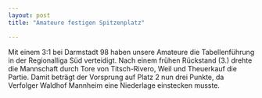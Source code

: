 ```yaml
---
layout: post
title: "Amateure festigen Spitzenplatz"

---
```


Mit einem 3:1 bei Darmstadt 98 haben unsere Amateure die Tabellenführung in der Regionalliga Süd verteidigt. Nach einem frühen Rückstand (3.) drehte die Mannschaft durch Tore von Titsch-Rivero, Weil und Theuerkauf die Partie. Damit beträgt der Vorsprung auf Platz 2 nun drei Punkte, da Verfolger Waldhof Mannheim eine Niederlage einstecken musste. 


